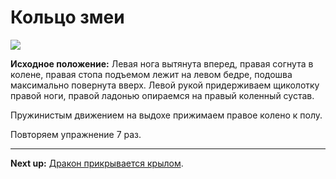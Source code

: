 # Кольцо змеи



![](../img/07.png)

**Исходное положение:** Левая нога вытянута вперед, правая согнута в колене,
правая стопа подъемом лежит на левом бедре, подошва максимально повернута вверх.
Левой рукой придерживаем щиколотку правой ноги, правой ладонью опираемся на
правый коленный сустав.

Пружинистым движением на выдохе прижимаем правое колено к полу.

Повторяем упражнение 7 раз.

***

**Next up:** [Дракон прикрывается крылом](../08).

